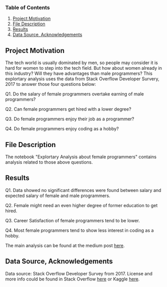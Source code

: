 ### Table of Contents

1. [Project Motivation](#motivation)
2. [File Description](#files)
3. [Results](#results)
4. [Data Source, Acknowledgements](#source)

## Project Motivation <a name="motivation"></a>

The tech world is usually dominated by men, so people may consider it is hard for women to step into the tech field. 
But how about women already in this industry? Will they have advantages than male programmers?
This explortary analysis uses the data from Stack Overflow Developer Survery, 2017 to answer those four questions below:

Q1. Do the salary of female programmers overtake earning of male programmers?

Q2. Can female programmers get hired with a lower degree?

Q3. Do female programmers enjoy their job as a programmer?

Q4. Do female programmers enjoy coding as a hobby?

## File Description <a name="files"></a>

The notebook "Explortary Analysis about female programmers" contains analysis related to those above questions.  

## Results <a name="results"></a>

Q1. Data showed no significant differences were found between salary and expected salary of female and male programmers.

Q2. Female might need an even higher degree of former education to get hired.

Q3. Career Satisfaction of female programmers tend to be lower.

Q4. Most female programmers tend to show less interest in coding as a hobby.

The main analysis can be found at the medium post [here](https://medium.com/@kellyhe214/can-we-guess-whether-female-programmers-have-an-advantage-in-the-tech-world-8d3ad26ad5bd).

## Data Source, Acknowledgements<a name="source"></a>

Data source: Stack Overflow Developer Survey from 2017. License and more info could be found in Stack Overflow [here](https://insights.stackoverflow.com/survey/2017) or Kaggle [here](https://www.kaggle.com/stackoverflow/so-survey-2017/data).



